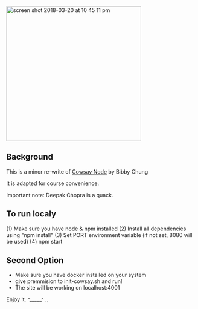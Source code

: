 <img width="357" alt="screen shot 2018-03-20 at 10 45 11 pm" src="https://user-images.githubusercontent.com/8520661/37696081-290403f0-2c91-11e8-9611-2ee8cbbfe877.png">

## Background
This is a minor re-write of [Cowsay Node](https://github.com/BibbyChung/cowsay-node) by Bibby Chung

It is adapted for course convenience.

Important note: Deepak Chopra is a quack.


## To run localy

(1) Make sure you have node & npm installed
(2) Install all dependencies using "npm install"
(3) Set PORT environment variable (if not set, 8080 will be used)
(4) npm start

## Second Option
- Make sure you have docker installed on your system
- give premmision to init-cowsay.sh and run!
- The site will be working on localhost:4001

Enjoy it. ^_____^ ..
